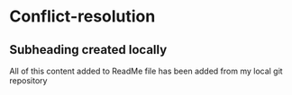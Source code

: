 # Conflict-resolution
## Subheading created locally
All of this content added to ReadMe file has been added from my local git repository
